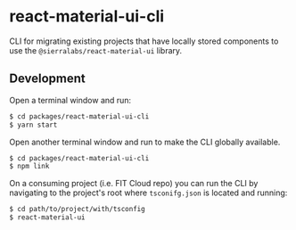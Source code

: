 # react-material-ui-cli

CLI for migrating existing projects that have locally stored components to use the `@sierralabs/react-material-ui` library.

## Development

Open a terminal window and run:

```bash
$ cd packages/react-material-ui-cli
$ yarn start
```

Open another terminal window and run to make the CLI globally available.

```bash
$ cd packages/react-material-ui-cli
$ npm link
```

On a consuming project (i.e. FIT Cloud repo) you can run the CLI by navigating to the project's root where `tsconifg.json` is located and running:

```bash
$ cd path/to/project/with/tsconfig
$ react-material-ui
```
